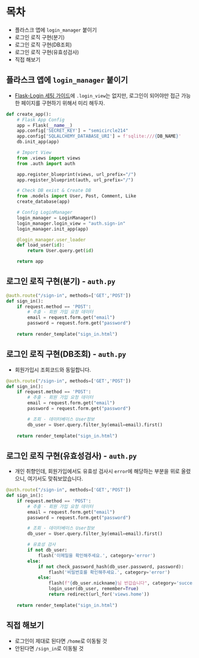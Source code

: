 # 목차
- 플라스크 앱에 `login_manager` 붙이기
- 로그인 로직 구현(분기) 
- 로그인 로직 구현(DB조회) 
- 로그인 로직 구현(유효성검사)
- 직접 해보기 

## 플라스크 앱에 `login_manager` 붙이기
- [Flask-Login 세팅 가이드](https://flask-login.readthedocs.io/en/latest/#configuring-your-application)에 `.login_view`는 없지만, 로그인이 되어야만 접근 가능한 페이지를 구현하기 위해서 미리 해두자.

```python
def create_app():
    # Flask App Config
    app = Flask(__name__)
    app.config['SECRET_KEY'] = "semicircle214"
    app.config['SQLALCHEMY_DATABASE_URI'] = f'sqlite:///{DB_NAME}'
    db.init_app(app)

    # Import View
    from .views import views
    from .auth import auth

    app.register_blueprint(views, url_prefix="/")
    app.register_blueprint(auth, url_prefix="/")

    # Check DB exist & Create DB
    from .models import User, Post, Comment, Like
    create_database(app)

    # Config LoginManager
    login_manager = LoginManager()
    login_manager.login_view = "auth.sign-in"
    login_manager.init_app(app)

    @login_manager.user_loader
    def load_user(id):
        return User.query.get(id)

    return app
```

## 로그인 로직 구현(분기) - `auth.py`
```python
@auth.route("/sign-in", methods=['GET','POST'])
def sign_in():
    if request.method == 'POST':
        # 추출 - 회원 가입 요청 데이터
        email = request.form.get("email")
        password = request.form.get("password")
    
    return render_template("sign_in.html")
```

## 로그인 로직 구현(DB조회) - `auth.py`
- 회원가입시 조회코드와 동일합니다.
```python
@auth.route("/sign-in", methods=['GET','POST'])
def sign_in():
    if request.method == 'POST':
        # 추출 - 회원 가입 요청 데이터
        email = request.form.get("email")
        password = request.form.get("password")

        # 조회 - 데이터베이스 User정보
        db_user = User.query.filter_by(email=email).first()
            
    return render_template("sign_in.html")
```

## 로그인 로직 구현(유효성검사) - `auth.py`
- 개인 취향인데, 회원가입에서도 유효성 검사시 `error`에 해당하는 부분을 위로 올렸으니, 여기서도 맞춰보았습니다.

```python
@auth.route("/sign-in", methods=['GET','POST'])
def sign_in():
    if request.method == 'POST':
        # 추출 - 회원 가입 요청 데이터
        email = request.form.get("email")
        password = request.form.get("password")

        # 조회 - 데이터베이스 User정보
        db_user = User.query.filter_by(email=email).first()

        # 유효성 검사
        if not db_user:
            flash('이메일을 확인해주세요.', category='error')
        else:
            if not check_password_hash(db_user.password, password):
                flash('비밀번호를 확인해주세요.', category='error')
            else:
                flash(f"{db_user.nickname}님 반갑습니다", category='success')
                login_user(db_user, remember=True)
                return redirect(url_for('views.home'))
            
    return render_template("sign_in.html")
```

## 직접 해보기
- 로그인이 제대로 된다면 `/home`로 이동될 것
- 안된다면 `/sign_in`로 이동될 것